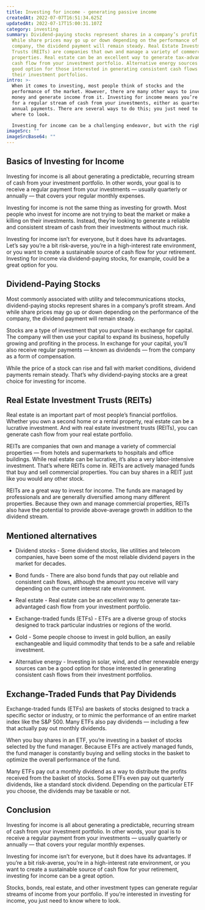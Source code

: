 ```yaml
---
title: Investing for income - generating passive income
createdAt: 2022-07-07T16:51:34.625Z
updatedAt: 2022-07-17T15:00:31.107Z
category: investing
summary: Dividend-paying stocks represent shares in a company’s profit stream.
  While share prices may go up or down depending on the performance of the
  company, the dividend payment will remain steady. Real Estate Investment
  Trusts (REITs) are companies that own and manage a variety of commercial
  properties. Real estate can be an excellent way to generate tax-advantaged
  cash flow from your investment portfolio. Alternative energy sources can be a
  good option for those interested in generating consistent cash flows from
  their investment portfolios.
intro: >-
  When it comes to investing, most people think of stocks and the
  performance of the market. However, there are many other ways to invest your
  money and generate income from it. Investing for income means you’re looking
  for a regular stream of cash from your investments, either as quarterly or
  annual payments. There are several ways to do this; you just need to know
  where to look. 

  Investing for income can be a challenging endeavor, but with the right knowledge you can achieve your goal. If you’re looking for some steady returns on your investment, check out our guide on how to invest for income in a variety of ways that won’t leave you out of pocket and will allow you to continue growing your wealth over time.
imageSrc: ""
imageSrcBase64: ""
---
```


## Basics of Investing for Income

Investing for income is all about generating a predictable, recurring stream of cash from your investment portfolio. In other words, your goal is to receive a regular payment from your investments — usually quarterly or annually — that covers your regular monthly expenses.

Investing for income is not the same thing as investing for growth. Most people who invest for income are not trying to beat the market or make a killing on their investments. Instead, they’re looking to generate a reliable and consistent stream of cash from their investments without much risk.

Investing for income isn’t for everyone, but it does have its advantages. Let’s say you’re a bit risk-averse, you’re in a high-interest rate environment, or you want to create a sustainable source of cash flow for your retirement. Investing for income via dividend-paying stocks, for example, could be a great option for you.

## Dividend-Paying Stocks

Most commonly associated with utility and telecommunications stocks, dividend-paying stocks represent shares in a company’s profit stream. And while share prices may go up or down depending on the performance of the company, the dividend payment will remain steady.

Stocks are a type of investment that you purchase in exchange for capital. The company will then use your capital to expand its business, hopefully growing and profiting in the process. In exchange for your capital, you’ll also receive regular payments — known as dividends — from the company as a form of compensation.

While the price of a stock can rise and fall with market conditions, dividend payments remain steady. That’s why dividend-paying stocks are a great choice for investing for income.

## Real Estate Investment Trusts (REITs)

Real estate is an important part of most people’s financial portfolios. Whether you own a second home or a rental property, real estate can be a lucrative investment. And with real estate investment trusts (REITs), you can generate cash flow from your real estate portfolio.

REITs are companies that own and manage a variety of commercial properties — from hotels and supermarkets to hospitals and office buildings. While real estate can be lucrative, it’s also a very labor-intensive investment. That’s where REITs come in. REITs are actively managed funds that buy and sell commercial properties. You can buy shares in a REIT just like you would any other stock.

REITs are a great way to invest for income. The funds are managed by professionals and are generally diversified among many different properties. Because they own and manage commercial properties, REITs also have the potential to provide above-average growth in addition to the dividend stream.

## Mentioned alternatives

- Dividend stocks - Some dividend stocks, like utilities and telecom companies, have been some of the most reliable dividend payers in the market for decades.
- Bond funds - There are also bond funds that pay out reliable and consistent cash flows, although the amount you receive will vary depending on the current interest rate environment.

- Real estate - Real estate can be an excellent way to generate tax-advantaged cash flow from your investment portfolio.
- Exchange-traded funds (ETFs) - ETFs are a diverse group of stocks designed to track particular industries or regions of the world.
- Gold - Some people choose to invest in gold bullion, an easily exchangeable and liquid commodity that tends to be a safe and reliable investment.
- Alternative energy - Investing in solar, wind, and other renewable energy sources can be a good option for those interested in generating consistent cash flows from their investment portfolios.

## Exchange-Traded Funds that Pay Dividends

Exchange-traded funds (ETFs) are baskets of stocks designed to track a specific sector or industry, or to mimic the performance of an entire market index like the S&P 500. Many ETFs also pay dividends — including a few that actually pay out monthly dividends.

When you buy shares in an ETF, you’re investing in a basket of stocks selected by the fund manager. Because ETFs are actively managed funds, the fund manager is constantly buying and selling stocks in the basket to optimize the overall performance of the fund.

Many ETFs pay out a monthly dividend as a way to distribute the profits received from the basket of stocks. Some ETFs even pay out quarterly dividends, like a standard stock dividend. Depending on the particular ETF you choose, the dividends may be taxable or not.

## Conclusion

Investing for income is all about generating a predictable, recurring stream of cash from your investment portfolio. In other words, your goal is to receive a regular payment from your investments — usually quarterly or annually — that covers your regular monthly expenses.

Investing for income isn’t for everyone, but it does have its advantages. If you’re a bit risk-averse, you’re in a high-interest rate environment, or you want to create a sustainable source of cash flow for your retirement, investing for income can be a great option.

Stocks, bonds, real estate, and other investment types can generate regular streams of income from your portfolio. If you’re interested in investing for income, you just need to know where to look.
